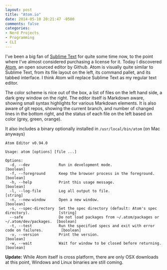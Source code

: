 ```yaml
---
layout: post
title: "Atom.io"
date: 2014-05-10 20:21:47 -0500
comments: false
categories:
- Nerd Projects
- Programming
- CLI
---
```

I've been a big fan of [Sublime Text](http://www.sublimetext.com/) for quite some time now, to the point where I've almost considered purchasing a license for it. Today I discovered [Atom](https://atom.io/), an open sourced editor by Github. Atom is visually quite similar to Sublime Text, from its file layout on the left, its command pallet, and its tabbed interface. I think Atom will replace Sublime Text as my regular text editor.

<!--more-->

The color scheme is nice out of the box, a list of files on the left hand side, a dark grey window on the right. The editor itself is Markdown aware, showing small syntax highlights for various Markdown elements. It is also aware of git repos, showing the current branch, and number of changed lines in the bottom right, and the status of each file on the left based on color (grey, green, orange).

It also includes a binary optionally installed in ```/usr/local/bin/atom``` (on Mac anyways)

```
Atom Editor v0.94.0

Usage: atom [options] [file ...]

Options:
  -d, --dev             Run in development mode.                                             [boolean]
  -f, --foreground      Keep the browser process in the foreground.                          [boolean]
  -h, --help            Print this usage message.                                            [boolean]
  -l, --log-file        Log all output to file.                                              [string]
  -n, --new-window      Open a new window.                                                   [boolean]
  -s, --spec-directory  Set the spec directory (default: Atom's spec directory).             [string]
  --safe                Do not load packages from ~/.atom/packages or ~/.atom/dev/packages.  [boolean]
  -t, --test            Run the specified specs and exit with error code on failures.        [boolean]
  -v, --version         Print the version.                                                   [boolean]
  -w, --wait            Wait for window to be closed before returning.                       [boolean]
```

**Update:** While Atom itself is cross platform, there are only OSX downloads at this point, Windows and Linux binaries are still coming.
